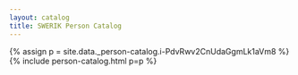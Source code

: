 ```yaml
---
layout: catalog
title: SWERIK Person Catalog
---
```

{% assign p = site.data._person-catalog.i-PdvRwv2CnUdaGgmLk1aVm8 %}
{% include person-catalog.html p=p %}

